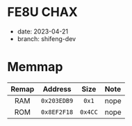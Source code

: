 # FE8U CHAX

- date: 2023-04-21
- branch: shifeng-dev

# Memmap

| Remap | Address     | Size    | Note  |
| :---: | :----:      | :----:  | :---  |
| RAM   | `0x203EDB9` | `0x1`   | nope  |
| ROM   | `0x8EF2F18` | `0x4CC` | nope  |
